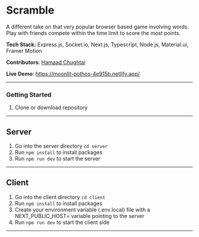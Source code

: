 # Scramble
A different take on that very popular browser based game involving words. Play with friends compete within the time limit to score the most points.

**Tech Stack:** Express.js, Socket.io, Next.js, Typescript, Node.js, Material.ui, Framer Motion

**Contributors**: [Hamaad Chughtai](https://github.com/Hamaad102)

**Live Demo**: https://moonlit-pothos-4e915b.netlify.app/

---
### Getting Started

1. Clone or download repository

---

## Server

1. Go into the server directory `cd server`
2. Run `npm install` to install packages
3. Run `npm run dev` to start the server

---

## Client

1. Go into the client directory `cd client`
2. Run `npm install` to install packages
3. Create your environment variable (.env.local) file with a NEXT_PUBLIC_HOST= variable pointing to the server
4. Run `npm run dev` to start the client side

---
